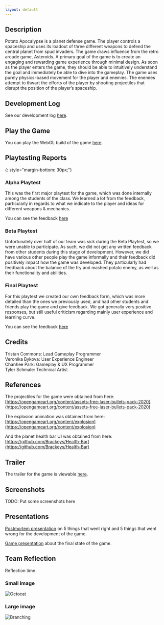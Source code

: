 ```yaml
---
layout: default
---
```


## Description

Potato Apocalypse is a planet defense game.  The player controls a spaceship and uses its loadout of three different weapons to defend the central planet from spud invaders.  The game draws influence from the retro arcade game, Asteroids. A primary goal of the game is to create an engaging and rewarding game experience through minimal design. As soon as the player enters the game, they should be able to intuitively understand the goal and immediately be able to dive into the gameplay. The game uses purely physics-based movement for the player and enemies.  The enemies attempt to thwart the efforts of the player by shooting projectiles that disrupt the position of the player’s spaceship.

## Development Log

See our development log [here](https://docs.google.com/document/d/1GEB7BiOh5lS0t1kEvrnT2R8fK6_4fInmvcdHYVlo9mA/edit#).

## Play the Game

You can play the WebGL build of the game [here](./WebGLBuild/).

## Playtesting Reports
{: style="margin-bottom: 30px;"}
 
### Alpha Playtest

This was the first major playtest for the game, which was done internally among the students of the class.
We learned a lot from the feedback, particularly in regards to what we indicate to the player and ideas for
different weapons & mechanics.

You can see the feedback [here](https://docs.google.com/spreadsheets/d/1YVBqzZxRjvYiNQWiMAaje7TyktS5JAWrjsr7MSEKiqU/edit?usp=sharing)

### Beta Playtest

Unfortunately over half of our team was sick during the Beta Playtest, so we were unable to participate.
As such, we did not get any written feedback from other students during this stage of development. However,
we did have various other people play the game informally and their feedback did positively impact how the
game was developed. They particularly had feedback about the balance of the fry and mashed potato enemy, as well
as their functionality and abilities.

### Final Playtest

For this playtest we created our own feedback form, which was more detailed than the ones we previously used, and
had other students and friends play the game and give feedback. We got generally very positive responses, but still
useful criticism regarding mainly user experience and learning curve.

You can see the feedback [here](https://docs.google.com/spreadsheets/d/1kWh5rJiiwMC_oAEnVyfWDxV6LI8DdMAW-fSZhrrOEaQ/edit?usp=sharing)

## Credits

Tristan Commons: Lead Gameplay Programmer\
Veronika Bykova: User Experience Engineer\
Chanhee Park: Gameplay & UX Programmer\
Tyler Schmale: Technical Artist

## References

The projectiles for the game were obtained from here: [https://opengameart.org/content/assets-free-laser-bullets-pack-2020](https://opengameart.org/content/assets-free-laser-bullets-pack-2020)

The explosion animation was obtained from here: [https://opengameart.org/content/explosion](https://opengameart.org/content/explosion)

And the planet health bar UI was obtained from here: [https://github.com/Brackeys/Health-Bar](https://github.com/Brackeys/Health-Bar)

## Trailer

The trailer for the game is viewable [here](https://www.youtube.com/watch?v=CPCiABQx5fg).

## Screenshots

TODO: Put some screenshots here

## Presentations

[Postmortem presentation](https://docs.google.com/presentation/d/1VbSDAsKMKrT0-l_bResdxrQv563ND4krjcJn4XjW-qA/edit?usp=sharing) on 5 things that went right and 5 things that went wrong for the development of the game.

[Game presentation](https://docs.google.com/presentation/d/1an_37GQ4h7_I__yxOMl5pDb2Dc5OoHGbIaDaAp5_QbU/edit?usp=sharing) about the final state of the game.

## Team Reflection

Reflection time.
### Small image

![Octocat](https://github.githubassets.com/images/icons/emoji/octocat.png)

### Large image

![Branching](https://guides.github.com/activities/hello-world/branching.png)